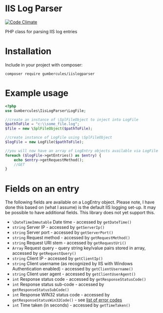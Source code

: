 # IIS Log Parser #

[![Code Climate](https://codeclimate.com/github/garethellis36/IIS-Log-Parser/badges/gpa.svg)](https://codeclimate.com/github/garethellis36/IIS-Log-Parser)

PHP class for parsing IIS log entries

# Installation #

Include in your project with composer:
```
composer require gumbercules/iislogparser
```

# Example usage #
```php
<?php
use Gumbercules\IisLogParser\LogFile;

//create an instance of \SplFileObject to inject into LogFile
$pathToFile = "c:\\some_file.log";
$file = new \SplFileObject($pathToFile);

//create instance of LogFile using \SplFileObject
$logFile = new LogFile($pathToFile);

//you will now have an array of LogEntry objects available via LogFile's getEntries() method
foreach ($logFile->getEntries() as $entry) {
    echo $entry->getRequestMethod();
    //GET
}
```

# Fields on an entry #

The following fields are available on a LogEntry object. Please note, I have done this based on (what I assume)
is the default IIS logging set-up. It may be possible to have additional fields. This library does not yet support this. 

* `\DateTimeImmutable` Date time - accessed by `getDateTime()`
* `string` Server IP - accessed by `getServerIp()`
* `string` Server port - accessed by `getServerPort()`
* `string` Request method - accessed by `getRequestMethod()`
* `string` Request URI stem - accessed by `getRequestUri()`
* `Array` Request query - query string key/value pairs stored in array, accessed by `getRequestQuery()`
* `string` Client IP - accessed by `getClientIp()`
* `string` Client username (as recognized by IIS with Windows Authentication enabled) - accessed by `getClientUsername()`
* `string` Client user agent - accessed by `getClientUserAgent()`
* `int` Response status code - accessed by `getResponseStatusCode()`
* `int` Response status sub-code - accessed by `getResponseStatusSubCode()`
* `int` Response WIN32 status code - accessed by `getResponseStatusWin32Code()` - see [list of error codes](https://msdn.microsoft.com/en-us/library/ms681381.aspx)
* `int` Time taken (in seconds) - accessed by `getTimeTaken()` 